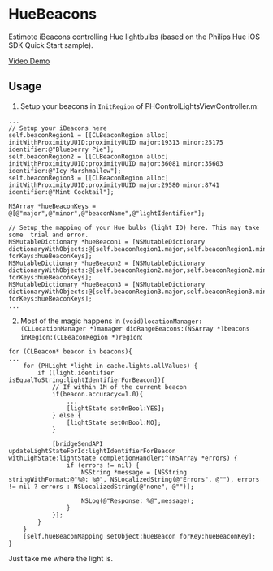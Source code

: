 # HueBeacons

Estimote iBeacons controlling Hue lightbulbs (based on the Philips Hue iOS SDK Quick Start sample).

[Video Demo](https://www.youtube.com/watch?v=d6K9zkH9hw0)

## Usage

1. Setup your beacons in `InitRegion` of PHControlLightsViewController.m:

```
...
// Setup your iBeacons here
self.beaconRegion1 = [[CLBeaconRegion alloc] initWithProximityUUID:proximityUUID major:19313 minor:25175 identifier:@"Blueberry Pie"];
self.beaconRegion2 = [[CLBeaconRegion alloc] initWithProximityUUID:proximityUUID major:36081 minor:35603 identifier:@"Icy Marshmallow"];
self.beaconRegion3 = [[CLBeaconRegion alloc] initWithProximityUUID:proximityUUID major:29580 minor:8741 identifier:@"Mint Cocktail"];
    
NSArray *hueBeaconKeys = @[@"major",@"minor",@"beaconName",@"lightIdentifier"];
    
// Setup the mapping of your Hue bulbs (light ID) here. This may take some  trial and error.
NSMutableDictionary *hueBeacon1 = [NSMutableDictionary dictionaryWithObjects:@[self.beaconRegion1.major,self.beaconRegion1.minor,self.beaconRegion1.identifier,@"1"] forKeys:hueBeaconKeys];
NSMutableDictionary *hueBeacon2 = [NSMutableDictionary dictionaryWithObjects:@[self.beaconRegion2.major,self.beaconRegion2.minor,self.beaconRegion2.identifier,@"2"] forKeys:hueBeaconKeys];
NSMutableDictionary *hueBeacon3 = [NSMutableDictionary dictionaryWithObjects:@[self.beaconRegion3.major,self.beaconRegion3.minor,self.beaconRegion3.identifier,@"3"] forKeys:hueBeaconKeys];
...
```

2. Most of the magic happens in `(void)locationManager:(CLLocationManager *)manager didRangeBeacons:(NSArray *)beacons inRegion:(CLBeaconRegion *)region`:

```
for (CLBeacon* beacon in beacons){
...
	for (PHLight *light in cache.lights.allValues) {
		if ([light.identifier isEqualToString:lightIdentifierForBeacon]){
			// If within 1M of the current beacon
			if(beacon.accuracy<=1.0){
				...
				[lightState setOnBool:YES];
			} else {
				[lightState setOnBool:NO];
			}
			
			[bridgeSendAPI updateLightStateForId:lightIdentifierForBeacon withLighState:lightState completionHandler:^(NSArray *errors) {
				if (errors != nil) {
					NSString *message = [NSString stringWithFormat:@"%@: %@", NSLocalizedString(@"Errors", @""), errors != nil ? errors : NSLocalizedString(@"none", @"")];
					
					NSLog(@"Response: %@",message);
				}
			}];
		}
	}
	[self.hueBeaconMapping setObject:hueBeacon forKey:hueBeaconKey];
}
```

Just take me where the light is.
